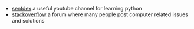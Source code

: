 * [sentdex](https://www.youtube.com/user/sentdex) a useful youtube channel for learning python
* [stackoverflow](https://stackoverflow.com) a forum where many people post computer related issues and solutions
